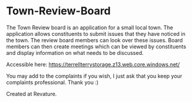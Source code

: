 # Town-Review-Board

The Town Review board is an application for a small local town. The application allows constituents to submit issues that they have noticed in the town. The review board members can look over these issues. Board members can then create meetings which can be viewed by constituents and display information on what needs to be discussed.

Accessible here: https://terrellterrystorage.z13.web.core.windows.net/

You may add to the complaints if you wish, I just ask that you keep your complaints professional. Thank you :)

Created at Revature.
